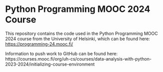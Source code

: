 # Python Programming MOOC 2024 Course
This repository contains the code used in the Python Programming MOOC 2024 course from the University of Helsinki, which can be found here: https://programming-24.mooc.fi/
<p>Information to push work to GitHub can be found here: https://courses.mooc.fi/org/uh-cs/courses/data-analysis-with-python-2023-2024/initializing-course-environment</p>
